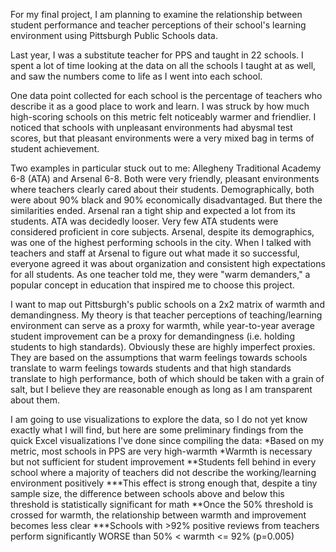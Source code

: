 For my final project, I am planning to examine the relationship between student performance
and teacher perceptions of their school's learning environment using Pittsburgh Public Schools data.

Last year, I was a substitute teacher for PPS and taught in 22 schools. I spent a lot of time looking at the data on all the schools I
taught at as well, and saw the numbers come to life as I went into each school.

One data point collected for each school is the percentage of teachers who describe it as a good place to work and learn. I was struck
by how much high-scoring schools on this metric felt noticeably warmer and friendlier. I noticed that schools with unpleasant environments
had abysmal test scores, but that pleasant environments were a very mixed bag in terms of student achievement.

Two examples in particular stuck out to me: Allegheny Traditional Academy 6-8 (ATA) and Arsenal 6-8. Both were very friendly, pleasant
environments where teachers clearly cared about their students. Demographically, both were about 90% black and 90% economically disadvantaged.
But there the similarities ended. Arsenal ran a tight ship and expected a lot from its students. ATA was decidedly looser. Very few ATA
students were considered proficient in core subjects. Arsenal, despite its demographics, was one of the highest performing schools in the
city. When I talked with teachers and staff at Arsenal to figure out what made it so successful, everyone agreed it was about organization
and consistent high expectations for all students. As one teacher told me, they were "warm demanders," a popular concept in education that
inspired me to choose this project.

I want to map out Pittsburgh's public schools on a 2x2 matrix of warmth and demandingness. My theory is that teacher perceptions of
teaching/learning environment can serve as a proxy for warmth, while year-to-year average student improvement can be a proxy for demandingness
(i.e. holding students to high standards).
Obviously these are highly imperfect proxies. They are based on the assumptions that warm feelings towards schools translate to warm
feelings towards students and that high standards translate to high performance, both of which should be taken with a grain of salt,
but I believe they are reasonable enough as long as I am transparent about them.


I am going to use visualizations to explore the data, so I do not yet know exactly what I will find, but here are some preliminary
findings from the quick Excel visualizations I've done since compiling the data:
*Based on my metric, most schools in PPS are very high-warmth
*Warmth is necessary but not sufficient for student improvement
**Students fell behind in every school where a majority of teachers did not describe the working/learning environment positively
***This effect is strong enough that, despite a tiny sample size, the difference between schools above and below this threshold is statistically significant for math
**Once the 50% threshold is crossed for warmth, the relationship between warmth and improvement becomes less clear
***Schools with >92% positive reviews from teachers perform significantly WORSE than 50% < warmth <= 92% (p=0.005)

